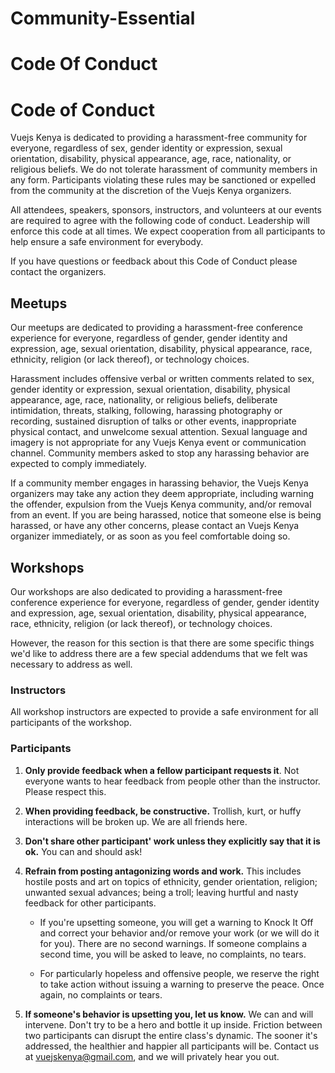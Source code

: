 # Community-Essential
# Code Of Conduct
# Code of Conduct

Vuejs Kenya is dedicated to providing a harassment-free community for everyone, regardless of sex, gender identity or expression, sexual orientation, disability, physical appearance, age, race, nationality, or religious beliefs. We do not tolerate harassment of community members in any form. Participants violating these rules may be sanctioned or expelled from the community at the discretion of the Vuejs Kenya organizers.

All attendees, speakers, sponsors, instructors, and volunteers at our events are required to agree with the following code of conduct. Leadership will enforce this code at all times. We expect cooperation from all participants to help ensure a safe environment for everybody.

If you have questions or feedback about this Code of Conduct please contact the organizers.

## Meetups

Our meetups are dedicated to providing a harassment-free conference experience for everyone, regardless of gender, gender identity and expression, age, sexual orientation, disability, physical appearance, race, ethnicity, religion (or lack thereof), or technology choices.

Harassment includes offensive verbal or written comments related to sex, gender identity or expression, sexual orientation, disability, physical appearance, age, race, nationality, or religious beliefs, deliberate intimidation, threats, stalking, following, harassing photography or recording, sustained disruption of talks or other events, inappropriate physical contact, and unwelcome sexual attention. Sexual language and imagery is not appropriate for any Vuejs Kenya event or communication channel. Community members asked to stop any harassing behavior are expected to comply immediately.

If a community member engages in harassing behavior, the Vuejs Kenya organizers may take any action they deem appropriate, including warning the offender, expulsion from the Vuejs Kenya community, and/or removal from an event. If you are being harassed, notice that someone else is being harassed, or have any other concerns, please contact an Vuejs Kenya organizer immediately, or as soon as you feel comfortable doing so.

## Workshops

Our workshops are also dedicated to providing a harassment-free conference experience for everyone, regardless of gender, gender identity and expression, age, sexual orientation, disability, physical appearance, race, ethnicity, religion (or lack thereof), or technology choices.

However, the reason for this section is that there are some specific things we'd like to address there are a few special addendums that we felt was necessary to address as well.

### Instructors

All workshop instructors are expected to provide a safe environment for all participants of the workshop.

### Participants

1.  **Only provide feedback when a fellow participant requests it**. Not everyone wants to hear feedback from people other than the instructor. Please respect this.

2.  **When providing feedback, be constructive.** Trollish, kurt, or huffy interactions will be broken up. We are all friends here.

3.  **Don't share other participant' work unless they explicitly say that it is ok.** You can and should ask!

4.  **Refrain from posting antagonizing words and work.** This includes hostile posts and art on topics of ethnicity, gender orientation, religion; unwanted sexual advances; being a troll; leaving hurtful and nasty feedback for other participants.

    * If you're upsetting someone, you will get a warning to Knock It Off and correct your behavior and/or remove your work (or we will do it for you). There are no second warnings. If someone complains a second time, you will be asked to leave, no complaints, no tears.

    * For particularly hopeless and offensive people, we reserve the right to take action without issuing a warning to preserve the peace. Once again, no complaints or tears.

5.  **If someone's behavior is upsetting you, let us know.** We can and will intervene. Don't try to be a hero and bottle it up inside. Friction between two participants can disrupt the entire class's dynamic. The sooner it's addressed, the healthier and happier all participants will be. Contact us at vuejskenya@gmail.com, and we will privately hear you out.
